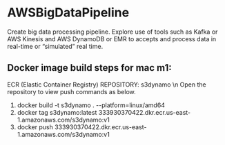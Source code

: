 # AWSBigDataPipeline

Create big data processing pipeline. Explore use of tools such as Kafka or AWS Kinesis and AWS DynamoDB or EMR to accepts and process data in real-time or “simulated” real time.

## Docker image build steps for mac m1:
ECR (Elastic Container Registry) REPOSITORY: s3dynamo \n
Open the repository to view push commands as below.

1) docker build -t s3dynamo . --platform=linux/amd64
2) docker tag s3dynamo:latest 333930370422.dkr.ecr.us-east-1.amazonaws.com/s3dynamo:v1
3) docker push 333930370422.dkr.ecr.us-east-1.amazonaws.com/s3dynamo:v1
